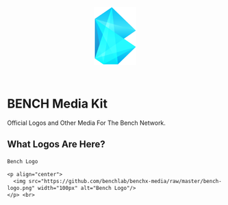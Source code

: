 <p align="center">
  <img src="https://github.com/benchlab/benchx-media/raw/master/bench-logo.png" width="100px" alt="Bench Logo"/>
</p> <br>

# BENCH Media Kit
Official Logos and Other Media For The Bench Network. 


## What Logos Are Here?

`Bench Logo`
```
<p align="center">
  <img src="https://github.com/benchlab/benchx-media/raw/master/bench-logo.png" width="100px" alt="Bench Logo"/>
</p> <br>
```


